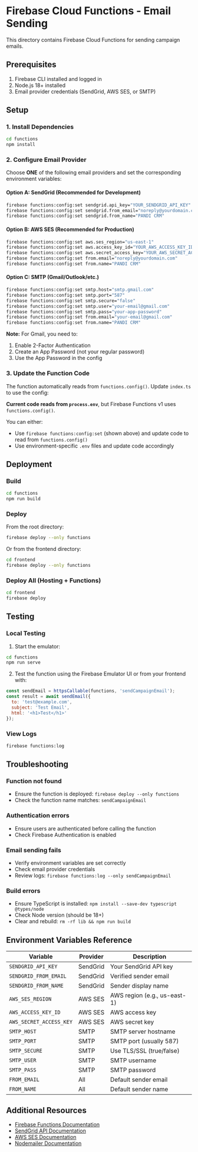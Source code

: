 # Firebase Cloud Functions - Email Sending

This directory contains Firebase Cloud Functions for sending campaign emails.

## Prerequisites

1. Firebase CLI installed and logged in
2. Node.js 18+ installed
3. Email provider credentials (SendGrid, AWS SES, or SMTP)

## Setup

### 1. Install Dependencies

```bash
cd functions
npm install
```

### 2. Configure Email Provider

Choose **ONE** of the following email providers and set the corresponding environment variables:

#### Option A: SendGrid (Recommended for Development)

```bash
firebase functions:config:set sendgrid.api_key="YOUR_SENDGRID_API_KEY"
firebase functions:config:set sendgrid.from_email="noreply@yourdomain.com"
firebase functions:config:set sendgrid.from_name="PANDI CRM"
```

#### Option B: AWS SES (Recommended for Production)

```bash
firebase functions:config:set aws.ses_region="us-east-1"
firebase functions:config:set aws.access_key_id="YOUR_AWS_ACCESS_KEY_ID"
firebase functions:config:set aws.secret_access_key="YOUR_AWS_SECRET_ACCESS_KEY"
firebase functions:config:set from.email="noreply@yourdomain.com"
firebase functions:config:set from.name="PANDI CRM"
```

#### Option C: SMTP (Gmail/Outlook/etc.)

```bash
firebase functions:config:set smtp.host="smtp.gmail.com"
firebase functions:config:set smtp.port="587"
firebase functions:config:set smtp.secure="false"
firebase functions:config:set smtp.user="your-email@gmail.com"
firebase functions:config:set smtp.pass="your-app-password"
firebase functions:config:set from.email="your-email@gmail.com"
firebase functions:config:set from.name="PANDI CRM"
```

**Note:** For Gmail, you need to:
1. Enable 2-Factor Authentication
2. Create an App Password (not your regular password)
3. Use the App Password in the config

### 3. Update the Function Code

The function automatically reads from `functions.config()`. Update `index.ts` to use the config:

**Current code reads from `process.env`**, but Firebase Functions v1 uses `functions.config()`.

You can either:
- Use `firebase functions:config:set` (shown above) and update code to read from `functions.config()`
- Use environment-specific `.env` files and update code accordingly

## Deployment

### Build

```bash
cd functions
npm run build
```

### Deploy

From the root directory:

```bash
firebase deploy --only functions
```

Or from the frontend directory:

```bash
cd frontend
firebase deploy --only functions
```

### Deploy All (Hosting + Functions)

```bash
cd frontend
firebase deploy
```

## Testing

### Local Testing

1. Start the emulator:
```bash
cd functions
npm run serve
```

2. Test the function using the Firebase Emulator UI or from your frontend with:
```javascript
const sendEmail = httpsCallable(functions, 'sendCampaignEmail');
const result = await sendEmail({
  to: 'test@example.com',
  subject: 'Test Email',
  html: '<h1>Test</h1>'
});
```

### View Logs

```bash
firebase functions:log
```

## Troubleshooting

### Function not found
- Ensure the function is deployed: `firebase deploy --only functions`
- Check the function name matches: `sendCampaignEmail`

### Authentication errors
- Ensure users are authenticated before calling the function
- Check Firebase Authentication is enabled

### Email sending fails
- Verify environment variables are set correctly
- Check email provider credentials
- Review logs: `firebase functions:log --only sendCampaignEmail`

### Build errors
- Ensure TypeScript is installed: `npm install --save-dev typescript @types/node`
- Check Node version (should be 18+)
- Clear and rebuild: `rm -rf lib && npm run build`

## Environment Variables Reference

| Variable | Provider | Description |
|----------|----------|-------------|
| `SENDGRID_API_KEY` | SendGrid | Your SendGrid API key |
| `SENDGRID_FROM_EMAIL` | SendGrid | Verified sender email |
| `SENDGRID_FROM_NAME` | SendGrid | Sender display name |
| `AWS_SES_REGION` | AWS SES | AWS region (e.g., us-east-1) |
| `AWS_ACCESS_KEY_ID` | AWS SES | AWS access key |
| `AWS_SECRET_ACCESS_KEY` | AWS SES | AWS secret key |
| `SMTP_HOST` | SMTP | SMTP server hostname |
| `SMTP_PORT` | SMTP | SMTP port (usually 587) |
| `SMTP_SECURE` | SMTP | Use TLS/SSL (true/false) |
| `SMTP_USER` | SMTP | SMTP username |
| `SMTP_PASS` | SMTP | SMTP password |
| `FROM_EMAIL` | All | Default sender email |
| `FROM_NAME` | All | Default sender name |

## Additional Resources

- [Firebase Functions Documentation](https://firebase.google.com/docs/functions)
- [SendGrid API Documentation](https://docs.sendgrid.com/api-reference)
- [AWS SES Documentation](https://docs.aws.amazon.com/ses/)
- [Nodemailer Documentation](https://nodemailer.com/about/)

